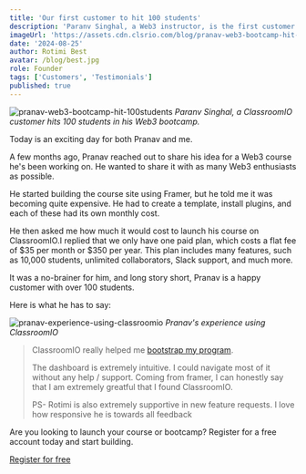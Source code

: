 ```yaml
---
title: 'Our first customer to hit 100 students'
description: 'Paranv Singhal, a Web3 instructor, is the first customer to hit 100 students on ClassroomIO.'
imageUrl: 'https://assets.cdn.clsrio.com/blog/pranav-web3-bootcamp-hit-100students.png'
date: '2024-08-25'
author: Rotimi Best
avatar: /blog/best.jpg
role: Founder
tags: ['Customers', 'Testimonials']
published: true
---
```


![pranav-web3-bootcamp-hit-100students](https://assets.cdn.clsrio.com/blog/pranav-web3-bootcamp-hit-100students.png)
_Paranv Singhal, a ClassroomIO customer hits 100 students in his Web3 bootcamp._

Today is an exciting day for both Pranav and me.

A few months ago, Pranav reached out to share his idea for a Web3 course he's been working on. He wanted to share it with as many Web3 enthusiasts as possible.

He started building the course site using Framer, but he told me it was becoming quite expensive. He had to create a template, install plugins, and each of these had its own monthly cost.

He then asked me how much it would cost to launch his course on ClassroomIO.I replied that we only have one paid plan, which costs a flat fee of $35 per month or $350 per year. This plan includes many features, such as 10,000 students, unlimited collaborators, Slack support, and much more.

It was a no-brainer for him, and long story short, Pranav is a happy customer with over 100 students.

Here is what he has to say:

![pranav-experience-using-classroomio](https://assets.cdn.clsrio.com/blog/review-by-pranav.jpeg)
_Pranav's experience using ClassroomIO_

> ClassroomIO really helped me [bootstrap my program](https://dblocked.io/).
>
> The dashboard is extremely intuitive. I could navigate most of it without any help / support. Coming from framer, I can honestly say that I am extremely greatful that I found ClassroomIO.
>
> PS- Rotimi is also extremely supportive in new feature requests. I love how responsive he is towards all feedback

Are you looking to launch your course or bootcamp? Register for a free account today and start building.

<div class="flex justify-center">
  <a href="https://app.classroomio.com/login" target="_blank" nofollow="nofollow" class="bg-black text-white px-4 py-2 rounded-md">Register for free</a>
</div>
